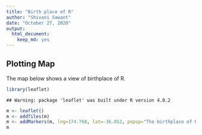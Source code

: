 ```yaml
---
title: "Birth place of R"
author: "Shivani Sawant"
date: "October 27, 2020"
output: 
  html_document: 
    keep_md: yes
---
```


## Plotting Map

The map below shows a view of birthplace of R. 


```r
library(leaflet)
```

```
## Warning: package 'leaflet' was built under R version 4.0.2
```

```r
m <- leaflet()
m <- addTiles(m)
m <- addMarkers(m, lng=174.768, lat=-36.852, popup="The birthplace of R")
m
```

<!--html_preserve--><div id="htmlwidget-bfdd406587824f9261a9" style="width:672px;height:480px;" class="leaflet html-widget"></div>
<script type="application/json" data-for="htmlwidget-bfdd406587824f9261a9">{"x":{"options":{"crs":{"crsClass":"L.CRS.EPSG3857","code":null,"proj4def":null,"projectedBounds":null,"options":{}}},"calls":[{"method":"addTiles","args":["//{s}.tile.openstreetmap.org/{z}/{x}/{y}.png",null,null,{"minZoom":0,"maxZoom":18,"tileSize":256,"subdomains":"abc","errorTileUrl":"","tms":false,"noWrap":false,"zoomOffset":0,"zoomReverse":false,"opacity":1,"zIndex":1,"detectRetina":false,"attribution":"&copy; <a href=\"http://openstreetmap.org\">OpenStreetMap<\/a> contributors, <a href=\"http://creativecommons.org/licenses/by-sa/2.0/\">CC-BY-SA<\/a>"}]},{"method":"addMarkers","args":[-36.852,174.768,null,null,null,{"interactive":true,"draggable":false,"keyboard":true,"title":"","alt":"","zIndexOffset":0,"opacity":1,"riseOnHover":false,"riseOffset":250},"The birthplace of R",null,null,null,null,{"interactive":false,"permanent":false,"direction":"auto","opacity":1,"offset":[0,0],"textsize":"10px","textOnly":false,"className":"","sticky":true},null]}],"limits":{"lat":[-36.852,-36.852],"lng":[174.768,174.768]}},"evals":[],"jsHooks":[]}</script><!--/html_preserve-->

